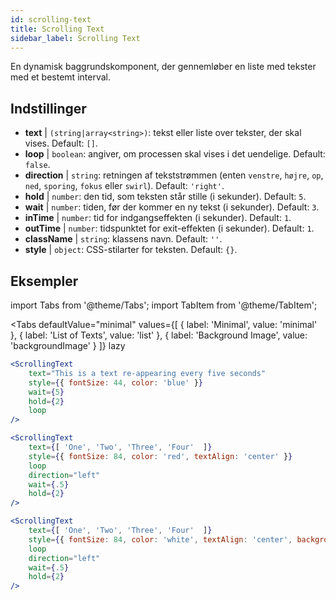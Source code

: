 ```yaml
---
id: scrolling-text
title: Scrolling Text
sidebar_label: Scrolling Text
---
```


En dynamisk baggrundskomponent, der gennemløber en liste med tekster med et bestemt interval.

## Indstillinger

* __text__ | `(string|array<string>)`: tekst eller liste over tekster, der skal vises. Default: `[]`.
* __loop__ | `boolean`: angiver, om processen skal vises i det uendelige. Default: `false`.
* __direction__ | `string`: retningen af tekststrømmen (enten `venstre`, `højre`, `op`, `ned`, `sporing`, `fokus` eller `swirl`). Default: `'right'`.
* __hold__ | `number`: den tid, som teksten står stille (i sekunder). Default: `5`.
* __wait__ | `number`: tiden, før der kommer en ny tekst (i sekunder). Default: `3`.
* __inTime__ | `number`: tid for indgangseffekten (i sekunder). Default: `1`.
* __outTime__ | `number`: tidspunktet for exit-effekten (i sekunder). Default: `1`.
* __className__ | `string`: klassens navn. Default: `''`.
* __style__ | `object`: CSS-stilarter for teksten. Default: `{}`.


## Eksempler


import Tabs from '@theme/Tabs';
import TabItem from '@theme/TabItem';

<Tabs
    defaultValue="minimal"
    values={[
        { label: 'Minimal', value: 'minimal' },
        { label: 'List of Texts', value: 'list' },
        { label: 'Background Image', value: 'backgroundImage' }
    ]}
    lazy
>

<TabItem value="minimal">

```jsx live
<ScrollingText
    text="This is a text re-appearing every five seconds"
    style={{ fontSize: 44, color: 'blue' }}
    wait={5}
    hold={2}
    loop
/>
```

</TabItem>

<TabItem value="list">

```jsx live
<ScrollingText
    text={[ 'One', 'Two', 'Three', 'Four'  ]}
    style={{ fontSize: 84, color: 'red', textAlign: 'center' }}
    loop
    direction="left"
    wait={.5}
    hold={2}
/>
```

</TabItem>

<TabItem value="backgroundImage">

```jsx live
<ScrollingText
    text={[ 'One', 'Two', 'Three', 'Four'  ]}
    style={{ fontSize: 84, color: 'white', textAlign: 'center', backgroundImage: 'url(https://bit.ly/3qlRgoR)', backgroundSize: '1200px 200px' }}
    loop
    direction="left"
    wait={.5}
    hold={2}
/>
```

</TabItem>

</Tabs>
